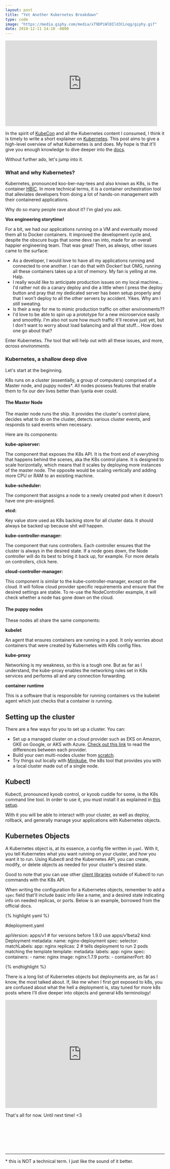 ```yaml
---
layout: post
title: "Yet Another Kubernetes Breakdown"
type: code
image: "https://media.giphy.com/media/xT9DPiWlDIld3CLnqg/giphy.gif"
date: 2018-12-11 14:10 -0800
---
```


<iframe src="https://giphy.com/embed/xT9DPiWlDIld3CLnqg" width="480" height="270" frameBorder="0" class="giphy-embed" allowFullScreen></iframe>

In the spirit of [KubeCon](https://events.linuxfoundation.org/events/kubecon-cloudnativecon-north-america-2018) and all the Kubernetes content I consumed, I think it is timely to write a short explainer on [Kubernetes](https://kubernetes.io). This post aims to give a high-level overview of what Kubernetes is and does. My hope is that it'll give you enough knowledge to dive deeper into the [docs](https://kubernetes.io/docs/home/?path=users&persona=app-developer&level=foundational).

Without further ado, let's jump into it.

### What and why Kubernetes?

Kubernetes, pronounced koo-ber-nay-tees and also known as K8s, is the container [HBIC](https://www.urbandictionary.com/define.php?term=HBIC). In more technical terms, it is a container orchestration tool that alleviates developers from doing a lot of hands-on management with their containered applications.

Why do so many people rave about it? I'm glad you ask.

**Vox engineering storytime!**

For a bit, we had our applications running on a VM and eventually moved them all to Docker containers. It improved the development cycle and, despite the obscure bugs that some devs ran into, made for an overall happier engineering team. That was great! Then, as always, other issues came to the surface:

* As a developer, I would love to have all my applications running and connected to one another. I can do that with Docker! but OMG, running all these containers takes up a lot of memory. My fan is yelling at me. Halp.
* I really would like to anticipate production issues on my local machine... I'd rather not do a canary deploy and die a little when I press the deploy button and pray that my dedicated server has been setup properly and that I won't deploy to all the other servers by accident. Yikes. Why am I _still_ sweating.
* Is their a way for me to mimic production traffic on other environments??
* I'd love to be able to spin up a prototype for a new microservice easily and smoothly. I'm also not sure how much traffic it'll receive just yet, but I don't want to worry about load balancing and all that stuff... How does one go about that?

Enter Kubernetes. _The_ tool that will help out with all these issues, and more, _across environments_.

### Kubernetes, a shallow deep dive

Let's start at the beginning.

K8s runs on a cluster (essentially, a group of computers) comprised of a Master node, and puppy nodes\*. All nodes possess features that enable them to fix our dev lives better than Iyanla ever could.


#### The Master Node

The master node runs the ship. It provides the cluster's control plane, decides what to do on the cluster, detects various cluster events, and responds to said events when necessary.

Here are its components:

**kube-apiserver:**

The component that exposes the K8s API. It is the front end of everything that happens behind the scenes, aka the K8s control plane.
It is designed to scale horizontally, which means that it scales by deploying more instances of the master node. The opposite would be scaling vertically and adding more CPU or RAM to an exisiting machine.

**kube-scheduler:**

The component that assigns a node to a newly created pod when it doesn't have one pre-assigned.

**etcd:**

Key value store used as K8s backing store for all cluster data. It should always be backed up because shit _will_ happen.

**kube-controller-manager:**

The component that runs controllers. Each controller ensures that the cluster is always in the desired state. If a node goes down, the Node controller will do its best to bring it back up, for example. For more details on controllers, click here.

**cloud-controller-manager:**

This component is similar to the kube-controller-manager, except on the cloud. It will follow cloud provider specific requirements and ensure that the desired settings are stable. To re-use the NodeController example, it will check whether a node has gone down on the cloud.

#### The puppy nodes

These nodes all share the same components:

**kubelet**

An agent that ensures containers are running in a pod. It only worries about containers that were created by Kubernetes with K8s config files.

**kube-proxy**

Networking is my weakness, so this is a tough one. But as far as I understand, the kube-proxy enables the networking rules set in K8s services and performs all and any connection forwarding.

**container runtime**

This is a software that is responsible for running containers vs the kubelet agent which just checks that a container _is_ running.

## Setting up the cluster

There are a few ways for you to set up a cluster. You can:

- Set up a managed cluster on a cloud provider such as EKS on Amazon, GKE on Google, or AKS with Azure. [Check out this link](https://blog.hasura.io/gke-vs-aks-vs-eks-411f080640dc) to read the differences between each provider.
- Build your own multi-nodes cluster from [scratch](https://kubernetes.io/docs/setup/scratch/).
- Try things out locally with [Minikube](https://kubernetes.io/docs/setup/minikube/), the k8s tool that provides you with a local cluster made out of a single node.

## Kubectl

Kubectl, pronounced kyoob control, or kyoob cuddle for some, is the K8s command line tool. In order to use it, you must install it as explained in [this setup](https://kubernetes.io/docs/tasks/tools/install-kubectl/).

With it you will be able to interact with your cluster, as well as deploy, rollback, and generally manage your applications with Kubernetes objects.

## Kubernetes Objects

A Kubernetes object is, at its essence, a config file written in `yaml`. With it, you tell Kubernetes what you want running on your cluster, and _how_ you want it to run. Using Kubectl and the Kubernetes API, you can create, modify, or delete objects as needed for your cluster's desired state.

Good to note that you can use other [client libraries](https://kubernetes.io/docs/reference/using-api/client-libraries/) outside of Kubectl to run commands with the K8s API.

When writing the configuration for a Kubernetes objects, remember to add a `spec` field that'll include basic info like a name, and a desired state indicating info on needed replicas, or ports. Below is an example, borrowed from the official docs.

{% highlight yaml %}

#deployment.yaml

apiVersion: apps/v1 # for versions before 1.9.0 use apps/v1beta2
kind: Deployment
metadata:
  name: nginx-deployment
spec:
  selector:
    matchLabels:
      app: nginx
  replicas: 2 # tells deployment to run 2 pods matching the template
  template:
    metadata:
      labels:
        app: nginx
    spec:
      containers:
      - name: nginx
        image: nginx:1.7.9
        ports:
        - containerPort: 80

{% endhighlight %}

There is a long list of Kubernetes objects but deployments are, as far as I know, the most talked about. If, like me when I first got exposed to k8s, you are confused about what the hell a deployment is, stay tuned for more k8s posts where I'll dive deeper into objects and general k8s terminology!

<iframe src="https://giphy.com/embed/v5eQoZqI6sDyE" width="480" height="341" frameBorder="0" class="giphy-embed" allowFullScreen></iframe>


That's all for now.
Until next time! <3

<br/>
<br/>
<br/>
<br/>
<br/>
<hr/>

\* this is NOT a technical term. I just like the sound of it better.
